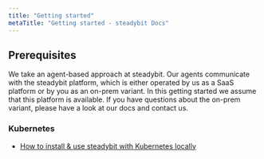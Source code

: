 ```yaml
---
title: "Getting started"
metaTitle: "Getting started - steadybit Docs"
---
```


## Prerequisites

We take an agent-based approach at steadybit. Our agents communicate with the steadybit platform, which is either operated by us as a SaaS platform or by you as
an on-prem variant. In this getting started we assume that this platform is available. If you have questions about the on-prem variant, please have a look at
our docs and contact us.

### Kubernetes

* [How to install & use steadybit with Kubernetes locally](getting-started/1-kubernetes)


